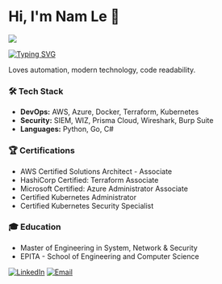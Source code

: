 # Hi, I'm Nam Le 👋

![](https://komarev.com/ghpvc/?username=khanhnam-le&color=blue)

[![Typing SVG](https://readme-typing-svg.demolab.com/?lines=Cloud+and+Security+Engineer;DevOps+Enthusiast;Infrastructure+Automation+Expert)](https://git.io/typing-svg)

Loves automation, modern technology, code readability.

### 🛠 Tech Stack
- **DevOps:** AWS, Azure, Docker, Terraform, Kubernetes
- **Security:** SIEM, WIZ, Prisma Cloud, Wireshark, Burp Suite
- **Languages:** Python, Go, C#
  
### 🏆 Certifications
- AWS Certified Solutions Architect - Associate
- HashiCorp Certified: Terraform Associate
- Microsoft Certified: Azure Administrator Associate
- Certified Kubernetes Administrator
- Certified Kubernetes Security Specialist

### 🎓 Education
- Master of Engineering in System, Network & Security
- EPITA - School of Engineering and Computer Science

[![LinkedIn](https://img.shields.io/badge/LinkedIn-0077B5?style=flat&logo=linkedin)](https://linkedin.com/in/khanhnam-le)
[![Email](https://img.shields.io/badge/Email-D14836?style=flat&logo=gmail&logoColor=white)](mailto:khanhnam.le.infosec@gmail.com)
